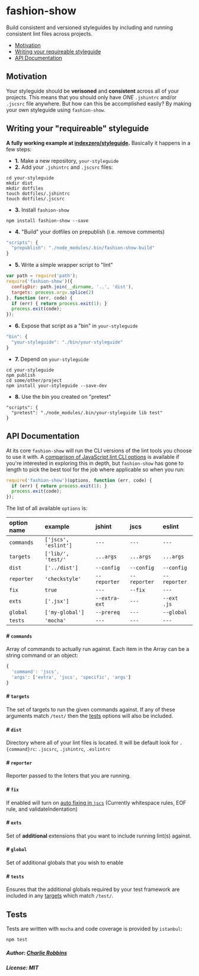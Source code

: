 # fashion-show

Build consistent and versioned styleguides by including and running consistent lint files across projects.

- [Motivation](#motivation)
- [Writing your requireable styleguide](#writing-your-requireable-styleguide)
- [API Documentation](#api-documentation)

## Motivation

Your styleguide should be **verisoned** and **consistent** across all of your projects. This means that you should only have _ONE_ `.jshintrc` and/or `.jscsrc` file anywhere. But how can this be accomplished easily? By making your own styleguide using `fashion-show`.

## Writing your "requireable" styleguide

**A fully working example at [indexzero/styleguide](https://github.com/indexzero/styleguide).** Basically it happens in a few steps:

- **1.** Make a new repository, `your-styleguide`
- **2.** Add your `.jshintrc` and `.jscsrc` files:
```
cd your-styleguide
mkdir dist
mkdir dotfiles
touch dotfiles/.jshintrc
touch dotfiles/.jscsrc
```
- **3.** Install `fashion-show`
```
npm install fashion-show --save
```
- **4.** "Build" your dotfiles on prepublish (i.e. remove comments)
``` js
"scripts": {
  "prepublish": "./node_modules/.bin/fashion-show-build"
}
```
- **5.** Write a simple wrapper script to "lint"
``` js
var path = require('path');
require('fashion-show')({
  configDir: path.join(__dirname, '..', 'dist'),
  targets: process.argv.splice(2)
}, function (err, code) {
  if (err) { return process.exit(1); }
  process.exit(code);
});
```
- **6.** Expose that script as a "bin" in `your-styleguide`
``` js
"bin": {
  "your-styleguide": "./bin/your-styleguide"
}
```
- **7.** Depend on `your-styleguide`
```
cd your-styleguide
npm publish
cd some/other/project
npm install your-styleguide --save-dev
```
- **8.** Use the bin you created on "pretest"
```
"scripts": {
  "pretest": "./node_modules/.bin/your-styleguide lib test"
}
```

## API Documentation

At its core `fashion-show` will run the CLI versions of the lint tools you choose to use it with. A [comparison of JavaScript lint CLI options](COMMANDS.md) is available if you're interested in exploring this in depth, but `fashion-show` has gone to length to pick the best tool for the job where applicable so when you run:

``` js
require('fashion-show')(options, function (err, code) {
  if (err) { return process.exit(1); }
  process.exit(code);
});
```

The list of all available `options` is:

| option name   | example              | jshint        | jscs         | eslint       |
|:--------------|:---------------------|:--------------|:-------------|:-------------|
| `commands`    | `['jscs', 'eslint']` | `---`         | `---`        | `---`        |
| `targets`     | `['lib/', 'test/'`   | `...args`     | `...args`    | `...args`    |
| `dist`        | `['../dist']`        | `--config`    | `--config`   | `--config`   |
| `reporter`    | `'checkstyle'`       | `--reporter`  | `--reporter` | `--reporter` |
| `fix`         | `true`               | `---`         | `--fix`      | `---`        |
| `exts`        | `['.jsx']`           | `--extra-ext` | `---`        | `--ext .js`  |
| `global`      | `['my-global']`      | `--prereq`    | `---`        | `--global`   |
| `tests`       | `'mocha'`            | `---`         | `---`        | `---`        |

#### # `commands`

Array of commands to actually run against. Each item in the Array can be a string command or an object:

``` js
{
  'command': 'jscs',
  'args': ['extra', 'jscs', 'specific', 'args']
}
```

#### # `targets`

The set of targets to run the given commands against. If any of these arguments match `/test/` then the [tests](#tests) options will also be included.

#### # `dist`

Directory where all of your lint files is located. It will be default look for `.{command}rc`: `.jscsrc`, `.jshintrc`, `.eslintrc`

#### # `reporter`

Reporter passed to the linters that you are running.

#### # `fix`

If enabled will turn on [auto fixing in `jscs`](http://jscs.info/overview.html#cli) (Currently whitespace rules, EOF rule, and validateIndentation)

#### # `exts`

Set of **additional** extensions that you want to include running lint(s) against.

#### # `global`

Set of additional globals that you wish to enable

#### # `tests`

Ensures that the additional globals required by your test framework are included in any [targets](#targets) which match `/test/`.

## Tests

Tests are written with `mocha` and code coverage is provided by `istanbul`:

```
npm test
```

##### Author: [Charlie Robbins](charlie.robbins@gmail.com)
##### License: MIT
